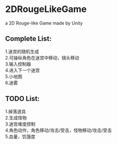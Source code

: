 # 2DRougeLikeGame
a 2D Rouge-like Game made by Unity

## Complete List:
1.迷宫的随机生成<br>
2.可操纵角色在迷宫中移动，镜头移动<br>
3.输入控制器<br>
4.进入下一个迷宫<br>
5.小地图<br>
6.迷雾<br>
## TODO List:
1.掉落道具<br>
2.生成怪物<br>
3.迷宫难度控制<br>
4.角色动作，角色移动/攻击/受击，怪物移动/攻击/受击<br>
5.血量，饥饿度

